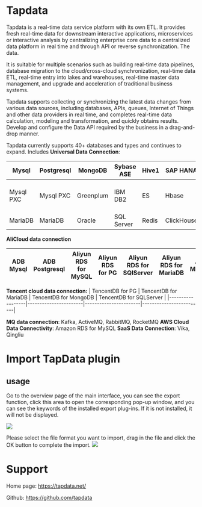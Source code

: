 # Tapdata

Tapdata is a real-time data service platform with its own ETL. It provides fresh real-time data for downstream interactive applications, microservices or interactive analysis by centralizing enterprise core data to a centralized data platform in real time and through API or reverse synchronization. The data.

It is suitable for multiple scenarios such as building real-time data pipelines, database migration to the cloud/cross-cloud synchronization, real-time data ETL, real-time entry into lakes and warehouses, real-time master data management, and upgrade and acceleration of traditional business systems.

Tapdata supports collecting or synchronizing the latest data changes from various data sources, including databases, APIs, queues, Internet of Things and other data providers in real time, and completes real-time data calculation, modeling and transformation, and quickly obtains results. Develop and configure the Data API required by the business in a drag-and-drop manner.

Tapdata currently supports 40+ databases and types and continues to expand. Includes **Universal Data Connection**:

| Mysql     | Postgresql | MongoDB   | Sybase ASE | Hive1 | SAP HANA   | TDSQL           | DM DB             | TiDB      | UXDB     |
|-----------|------------|-----------|------------|-------|------------|-----------------|-------------------|-----------|----------|
| Mysql PXC | Mysql PXC  | Greenplum | IBM DB2    | ES    | Hbase      | Hazelcast Cloud | Gbase 8s Gbase 8a | KunDB     | 人大金仓     |
| MariaDB   | MariaDB    | Oracle    | SQL Server | Redis | ClickHouse | Apache Doris    | GaussDB 200       | OceanBase | GoldonDB |


**AliCloud data connection**

| ADB Mysql | ADB Postgresql | Aliyun RDS for MySQL | Aliyun RDS for PG | Aliyun RDS for SQlServer | Aliyun RDS for MariaDB | Aliyun MongoDB | PolarDB MySQL | PolarDB PostgreSQL |
|-----------|----------------|----------------------|-------------------|--------------------------|------------------------|----------------|---------------|--------------------|


**Tencent cloud data connection:**
| TencentDB for PG | TencentDB for MariaDB | TencentDB for MongoDB | TencentDB for SQLServer |
|------------------|-----------------------|-----------------------|-------------------------|

**MQ data connection**: Kafka, ActiveMQ, RabbitMQ, RocketMQ
**AWS Cloud Data Connectivity**: Amazon RDS for MySQL
**SaaS Data Connection**: Vika, Qingliu

# Import TapData plugin

## usage

Go to the overview page of the main interface, you can see the export function, click this area to open the corresponding pop-up window, and you can see the keywords of the installed export plug-ins. If it is not installed, it will not be displayed.

![](https://raw.githubusercontent.com/eolinker/eoapi-extensions/main/shared/assets/images/overview-en.png)

Please select the file format you want to import, drag in the file and click the OK button to complete the import.
![](https://raw.githubusercontent.com/scarqin/eoapi-tapdata/main/assets/2022-08-31-10-38-47.png)

# Support

Home page: https://tapdata.net/

Github: https://github.com/tapdata
